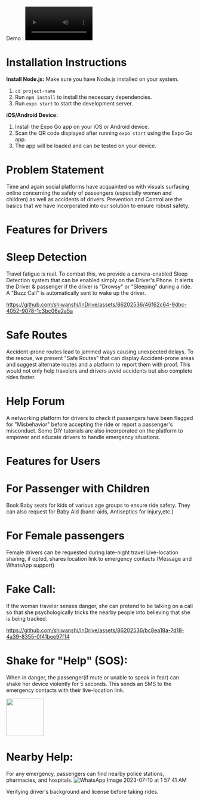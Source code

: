 Demo : 
<video src='https://youtu.be/haZXtboUWHc' width=180/>
# Installation Instructions

**Install Node.js:** Make sure you have Node.js installed on your system.

1. `cd project-name`
2. Run `npm install` to install the necessary dependencies.
3. Run `expo start` to start the development server.

**iOS/Android Device:**

1. Install the Expo Go app on your iOS or Android device.
2. Scan the QR code displayed after running `expo start` using the Expo Go app.
3. The app will be loaded and can be tested on your device.

# Problem Statement
Time and again social platforms have acquainted us with visuals surfacing online concerning the safety of passengers (especially women and children) as well as accidents of drivers.
Prevention and Control are the basics that we have incorporated into our solution to ensure robust safety.

# Features for Drivers
# Sleep Detection
Travel fatigue is real. To combat this, we provide a camera-enabled Sleep Detection system that can be enabled simply on the Driver's Phone. It alerts the Driver & passenger if the driver is "Drowsy" or "Sleeping" during a ride. A "Buzz Call" is automatically sent to wake up the driver.


https://github.com/shiwanshi/InDrive/assets/86202536/46f62c64-9dbc-4052-9078-1c3bc06e2a5a




# Safe Routes
Accident-prone routes lead to jammed ways causing unexpected delays. To the rescue, we present "Safe Routes" that can display Accident-prone areas and suggest alternate routes and a platform to report them with proof. This would not only help travelers and drivers avoid accidents but also complete rides faster.

# Help Forum
A networking platform for drivers to check if passengers have been flagged for "Misbehavior" before accepting the ride or report a passenger's misconduct. Some DIY tutorials are also incorporated on the platform to empower and educate drivers to handle emergency situations.

# Features for Users
# For Passenger with Children
Book Baby seats for kids of various age groups to ensure ride safety. They can also request for Baby Aid (band-aids, Antiseptics for injury,etc.)

# For Female passengers
Female drivers can be requested during late-night travel
Live-location sharing, if opted, shares location link to emergency contacts (Message and WhatsApp support)
# Fake Call: 
If the woman traveler senses danger, she can pretend to be talking on a call so that she psychologically tricks the nearby people into believing that she is being tracked.


https://github.com/shiwanshi/InDrive/assets/86202536/bc8ea18a-7d18-4a39-8355-0f41bee97f14



# Shake for "Help" (SOS):
When in danger, the passenger(if mute or unable to speak in fear) can shake her device violently for 5 seconds. This sends an SMS to the emergency contacts with their live-location link.


<img src="https://github.com/shiwanshi/InDrive/assets/86202536/83204b22-6076-4c75-913b-8106ee40567e" width="100">


# Nearby Help:
For any emergency, passengers can find nearby police stations, pharmacies, and hospitals.
![WhatsApp Image 2023-07-10 at 1 57 41 AM](https://github.com/shiwanshi/InDrive/assets/86202536/2cc38ff0-0729-47d8-8da3-53ce6ac4afd5)

Verifying driver's background and license before taking rides.



